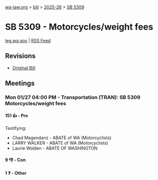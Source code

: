 [wa-law.org](/) > [bill](/bill/) > [2025-26](/bill/2025-26/) > [SB 5309](/bill/2025-26/sb/5309/)

# SB 5309 - Motorcycles/weight fees
[leg.wa.gov](https://app.leg.wa.gov/billsummary?BillNumber=5309&Year=2025&Initiative=false) | [RSS Feed](./rss.xml)

## Revisions
* [Original Bill](1/)

## Meetings
### Mon 01/27 04:00 PM - Transportation (TRAN): SB 5309 Motorcycles/weight fees
#### 151 👍 - Pro
Testifying:
* Chad Magendanz - ABATE of WA  (Motorcyclists)
* LARRY WALKER - ABATE of WA  (Motorcyclists)
* Laurie Wolden - ABATE OF WASHINGTON

#### 9 👎 - Con

#### 1 ❓ - Other
